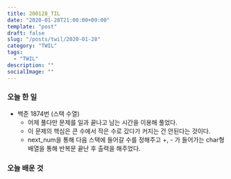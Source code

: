 ```yaml
---
title: 200128_TIL
date: "2020-01-28T21:00:00+09:00"
template: "post"
draft: false
slug: "/posts/twil/2020-01-28"
category: "TWIL"
tags:
  - "TWIL"
description: ""
socialImage: ""
---
```


### 오늘 한 일

- 백준 1874번 (스택 수열)
  - 어제 풀다만 문제를 일과 끝나고 남는 시간을 이용해 풀었다.
  - 이 문제의 핵심은 큰 수에서 작은 수로 갔다가 커지는 건 안된다는 것이다.
  - next_num을 통해 다음 스택에 들어갈 수를 정해주고 +, - 가 들어가는 char형 배열을 통해 반복문 끝난 후 출력을 해주었다.
  
   
### 오늘 배운 것
